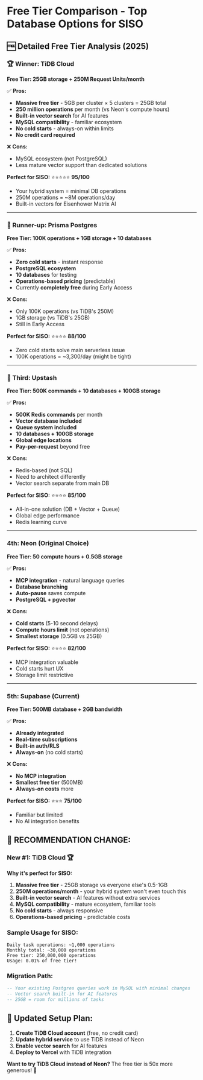 # Free Tier Comparison - Top Database Options for SISO

## 🆓 **Detailed Free Tier Analysis (2025)**

### **🏆 Winner: TiDB Cloud** 
**Free Tier: 25GB storage + 250M Request Units/month**

✅ **Pros:**
- **Massive free tier** - 5GB per cluster × 5 clusters = 25GB total
- **250 million operations** per month (vs Neon's compute hours)
- **Built-in vector search** for AI features
- **MySQL compatibility** - familiar ecosystem
- **No cold starts** - always-on within limits
- **No credit card required**

❌ **Cons:**
- MySQL ecosystem (not PostgreSQL)
- Less mature vector support than dedicated solutions

**Perfect for SISO:** ⭐⭐⭐⭐⭐ **95/100**
- Your hybrid system = minimal DB operations
- 250M operations = ~8M operations/day
- Built-in vectors for Eisenhower Matrix AI

---

### **🥈 Runner-up: Prisma Postgres**
**Free Tier: 100K operations + 1GB storage + 10 databases**

✅ **Pros:**
- **Zero cold starts** - instant response
- **PostgreSQL ecosystem** 
- **10 databases** for testing
- **Operations-based pricing** (predictable)
- Currently **completely free** during Early Access

❌ **Cons:**
- Only 100K operations (vs TiDB's 250M)
- 1GB storage (vs TiDB's 25GB)
- Still in Early Access

**Perfect for SISO:** ⭐⭐⭐⭐ **88/100**
- Zero cold starts solve main serverless issue
- 100K operations = ~3,300/day (might be tight)

---

### **🥉 Third: Upstash**
**Free Tier: 500K commands + 10 databases + 100GB storage**

✅ **Pros:**
- **500K Redis commands** per month
- **Vector database included**
- **Queue system included**
- **10 databases + 100GB storage**
- **Global edge locations**
- **Pay-per-request** beyond free

❌ **Cons:**
- Redis-based (not SQL)
- Need to architect differently
- Vector search separate from main DB

**Perfect for SISO:** ⭐⭐⭐⭐ **85/100**
- All-in-one solution (DB + Vector + Queue)
- Global edge performance
- Redis learning curve

---

### **4th: Neon (Original Choice)**
**Free Tier: 50 compute hours + 0.5GB storage**

✅ **Pros:**
- **MCP integration** - natural language queries
- **Database branching** 
- **Auto-pause** saves compute
- **PostgreSQL + pgvector**

❌ **Cons:**
- **Cold starts** (5-10 second delays)
- **Compute hours limit** (not operations)
- **Smallest storage** (0.5GB vs 25GB)

**Perfect for SISO:** ⭐⭐⭐⭐ **82/100**
- MCP integration valuable
- Cold starts hurt UX
- Storage limit restrictive

---

### **5th: Supabase (Current)**
**Free Tier: 500MB database + 2GB bandwidth**

✅ **Pros:**
- **Already integrated**
- **Real-time subscriptions**
- **Built-in auth/RLS**
- **Always-on** (no cold starts)

❌ **Cons:**
- **No MCP integration**
- **Smallest free tier** (500MB)
- **Always-on costs** more

**Perfect for SISO:** ⭐⭐⭐ **75/100**
- Familiar but limited
- No AI integration benefits

## 🎯 **RECOMMENDATION CHANGE:**

### **New #1: TiDB Cloud** 🏆

**Why it's perfect for SISO:**

1. **Massive free tier** - 25GB storage vs everyone else's 0.5-1GB
2. **250M operations/month** - your hybrid system won't even touch this
3. **Built-in vector search** - AI features without extra services  
4. **MySQL compatibility** - mature ecosystem, familiar tools
5. **No cold starts** - always responsive
6. **Operations-based pricing** - predictable costs

### **Sample Usage for SISO:**
```
Daily task operations: ~1,000 operations
Monthly total: ~30,000 operations  
Free tier: 250,000,000 operations
Usage: 0.01% of free tier! 
```

### **Migration Path:**
```sql
-- Your existing Postgres queries work in MySQL with minimal changes
-- Vector search built-in for AI features
-- 25GB = room for millions of tasks
```

## 🚀 **Updated Setup Plan:**

1. **Create TiDB Cloud account** (free, no credit card)
2. **Update hybrid service** to use TiDB instead of Neon  
3. **Enable vector search** for AI features
4. **Deploy to Vercel** with TiDB integration

**Want to try TiDB Cloud instead of Neon?** The free tier is 50x more generous! 🎯